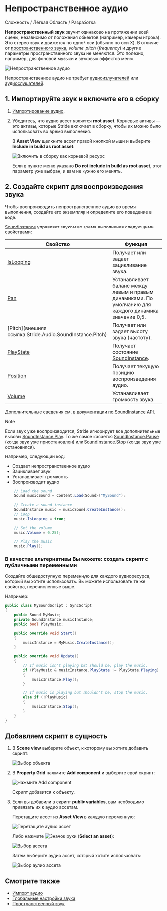 # Непространственное аудио

<span class="label label-doc-level">Сложность / Лёгкая</span>
<span class="label label-doc-audience">Область / Разработка</span>

**Непространственный звук** звучит одинаково на протяжении всей сцены, независимо от положения объектов (например, камеры игрока).  Это стерео звук и движется по одной оси (обычно по оси X).  В отличие от [пространственного звука](spatialized-audio.md), _volume_, _pitch_ (_frequency_) и другие параметры пространственного звука не меняются.  Это полезно, например, для фоновой музыки и звуковых эффектов меню.

![Непространственное аудио](media/audio-index-non-spatialized-audio.png)

Непространственное аудио не требует [аудиоизлучателей](audio-emitters.md) или [аудиослушателей](audio-listeners.md).

## 1. Импортируйте звук и включите его в сборку

1. [Импортирование аудио](import-audio.md).

3. Убедитесь, что аудио ассет является **root asset**.  Корневые активы — это активы, которые Stride включает в сборку, чтобы их можно было использовать во время выполнения.

    В **Asset View** щелкните ассет правой кнопкой мыши и выберите **Include in build as root asset**:

    ![Включить в сборку как корневой ресурс](media/audio-include-in-build-as-root-asset.png)

    Если в пункте меню указано **Do not include in build as root asset**, этот параметр уже выбран, и вам не нужно его менять.

## 2. Создайте скрипт для воспроизведения звука

Чтобы воспроизводить непространственное аудио во время выполнения, создайте его экземпляр и определите его поведение в коде.

[SoundInstance](xref:Stride.Audio.SoundInstance) управляет звуком во время выполнения следующими свойствами:

| Свойство  | Функция |
|-------    |-------|
|  [IsLooping](xref:Stride.Audio.SoundInstance.IsLooping) |  Получает или задает зацикливание звука.  |
|  [Pan](xref:Stride.Audio.SoundInstance.Pan) |  Устанавливает баланс между левым и правым динамиками.  По умолчанию для каждого динамика значение 0,5.  |
|  [Pitch](внешняя ссылка:Stride.Audio.SoundInstance.Pitch) |  Получает или задает высоту звука (частоту).  |
|  [PlayState](xref:Stride.Audio.SoundInstance.PlayState) |  Получает состояние [SoundInstance](xref:Stride.Audio.SoundInstance).  |
|  [Position](xref:Stride.Audio.SoundInstance.Position) |  Получает текущую позицию воспроизведения аудио.  |
|  [Volume](xref:Stride.Audio.SoundInstance.Volume) |  Устанавливает громкость звука.  |

Дополнительные сведения см. в [документации по SoundInstance API](xref:Stride.Audio.SoundInstance).

> [!Note]
Если звук уже воспроизводится, Stride игнорирует все дополнительные вызовы [SoundInstance.Play](xref:Stride.Audio.SoundInstance.Play).
То же самое касается [SoundInstance.Pause](xref:Stride.Audio.SoundInstance.Pause) (когда звук уже приостановлен) или [SoundInstance.Stop](xref:Stride.Audio.SoundInstance.Stop) (когда звук  уже остановился).

Например, следующий код:

* Создает непространственное аудио
* Зацикливает звук
* Устанавливает громкость
* Воспроизводит аудио

```cs
    // Load the sound
    Sound musicSound = Content.Load<Sound>("MySound");
            
    // Create a sound instance
    SoundInstance music = musicSound.CreateInstance();
    // Loop
    music.IsLooping = true;

    // Set the volume
    music.Volume = 0.25f;

    // Play the music
    music.Play();
```

### В качестве альтернативы Вы можете: создать скрипт с публичными переменными

Создайте общедоступную переменную для каждого аудиоресурса, который вы хотите использовать.  Вы можете использовать те же свойства, перечисленные выше.

Например:

```cs
public class MySoundScript : SyncScript
{
    public Sound MyMusic;
    private SoundInstance musicInstance;
    public bool PlayMusic;

    public override void Start()
    {
        musicInstance = MyMusic.CreateInstance();
    }

    public override void Update()
    {
        // If music isn't playing but should be, play the music.
        if (PlayMusic & musicInstance.PlayState != PlayState.Playing)
        {
            musicInstance.Play();
        }

        // If music is playing but shouldn't be, stop the music.
        else if (!PlayMusic)
        {
            musicInstance.Stop();
        }
    }
}
```
## Добавляем скрипт в сущность

1. В **Scene view** выберите объект, к которому вы хотите добавить скрипт:

    ![Выбор объекта](media/audio-add-audiolistener-component-select-entity.png)

2. В **Property Grid** нажмите **Add component** и выберите свой скрипт:
 
    ![Нажмите Add component](media/audio-emitters-add-script-component.png)

    Скрипт добавится к объекту.

3. Если вы добавили в скрипт **public variables**, вам необходимо привязать их к аудио ассетам.

    Перетащите ассет из **Asset View** в каждую переменную:

    ![Перетащите аудио ассет](media/entity-audio-drag-and-drop-audio-asset-to-script-component.gif)

    Либо нажмите ![Значок руки](~/manual/game-studio/media/hand-icon.png) (**Select an asset**):

    ![Выбор ассета](media/audio-play-script-component-pick-an-asset.png)

    Затем выберите аудио ассет, который хотите использовать:

    ![Выбор аулио ассета](media/audio-play-audioemitter-component-add-select-audio-asset.png)

## Смотрите также

* [Импорт аудио](import-audio.md)
* [Глобальные настройки звука](global-audio-settings.md)
* [Пространственный звук](spatialized-audio.md)
